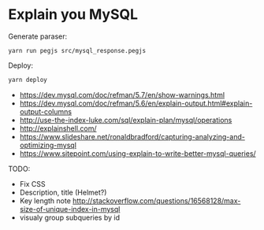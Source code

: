 # Explain you MySQL

Generate paraser:

```
yarn run pegjs src/mysql_response.pegjs
```

Deploy:

```sh
yarn deploy
```

- https://dev.mysql.com/doc/refman/5.7/en/show-warnings.html
- https://dev.mysql.com/doc/refman/5.6/en/explain-output.html#explain-output-columns
- http://use-the-index-luke.com/sql/explain-plan/mysql/operations
- http://explainshell.com/
- https://www.slideshare.net/ronaldbradford/capturing-analyzing-and-optimizing-mysql
- https://www.sitepoint.com/using-explain-to-write-better-mysql-queries/

TODO:

- Fix CSS
- Description, title (Helmet?)
- Key length note http://stackoverflow.com/questions/16568128/max-size-of-unique-index-in-mysql
- visualy group subqueries by id

